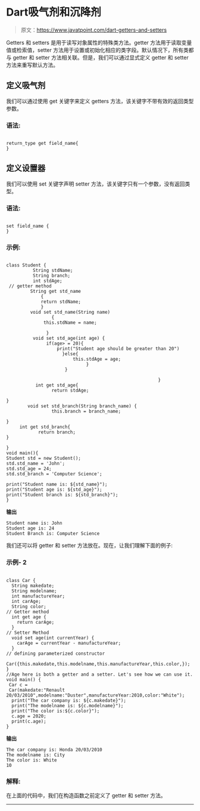# Dart吸气剂和沉降剂

> 原文：<https://www.javatpoint.com/dart-getters-and-setters>

Getters 和 setters 是用于读写对象属性的特殊类方法。getter 方法用于读取变量值或检索值，setter 方法用于设置或初始化相应的类字段。默认情况下，所有类都与 getter 和 setter 方法相关联。但是，我们可以通过显式定义 getter 和 setter 方法来重写默认方法。

## 定义吸气剂

我们可以通过使用 get 关键字来定义 getters 方法，该关键字不带有效的返回类型参数。

### 语法:

```

return_type get field_name{
}

```

## 定义设置器

我们可以使用 set 关键字声明 setter 方法，该关键字只有一个参数，没有返回类型。

### 语法:

```

set field_name {
}

```

### 示例:

```

class Student {
          String stdName;
          String branch;
          int stdAge;
 // getter method 
         String get std_name 
             {
             return stdName;
             }
         void set std_name(String name)
                 {
              this.stdName = name;

               }
          void set std_age(int age) {
               if(age> = 20){
                   print("Student age should be greater than 20")
                     }else{ 
                         this.stdAge = age;
                              }
                      }

                                                         }
           int get std_age{
                 return stdAge;

}
        void set std_branch(String branch_name) {
                 this.branch = branch_name;

}
     int get std_branch{
            return branch;
}

}
void main(){
Student std = new Student();
std.std_name = 'John';
std.std_age = 24;
std.std_branch = 'Computer Science';

print("Student name is: ${std_name}");
print("Student age is: ${std_age}");
print("Student branch is: ${std_branch}");
}

```

**输出**

```
Student name is: John
Student age is: 24
Student Branch is: Computer Science

```

我们还可以将 getter 和 setter 方法放在。现在，让我们理解下面的例子:

### 示例- 2

```

class Car {
  String makedate;
  String modelname;
  int manufactureYear;
  int carAge;
  String color;
// Getter method
  int get age {
    return carAge;
  }
// Setter Method
  void set age(int currentYear) {
    carAge = currentYear - manufactureYear;
  }
// defining parameterized constructor
  Car({this.makedate,this.modelname,this.manufactureYear,this.color,});
}
//Age here is both a getter and a setter. Let's see how we can use it.
void main() {
 Car c = 
 Car(makedate:"Renault 20/03/2010",modelname:"Duster",manufactureYear:2010,color:"White");
  print("The car company is: ${c.makedate}"); 
  print("The modelname is: ${c.modelname}"); 
  print("The color is:${c.color}");
  c.age = 2020;
  print(c.age);
}

```

**输出**

```
The car company is: Honda 20/03/2010
The modelname is: City
The color is: White
10

```

### 解释:

在上面的代码中，我们在构造函数之前定义了 getter 和 setter 方法。

* * *